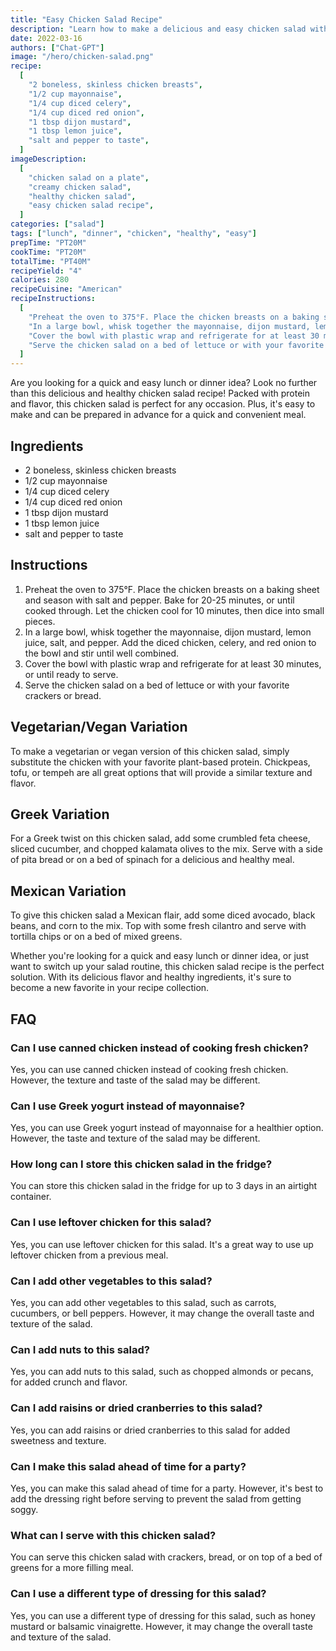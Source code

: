 ```yaml
---
title: "Easy Chicken Salad Recipe"
description: "Learn how to make a delicious and easy chicken salad with this recipe. Perfect for a quick and healthy lunch or dinner!"
date: 2022-03-16
authors: ["Chat-GPT"]
image: "/hero/chicken-salad.png"
recipe:
  [
    "2 boneless, skinless chicken breasts",
    "1/2 cup mayonnaise",
    "1/4 cup diced celery",
    "1/4 cup diced red onion",
    "1 tbsp dijon mustard",
    "1 tbsp lemon juice",
    "salt and pepper to taste",
  ]
imageDescription:
  [
    "chicken salad on a plate",
    "creamy chicken salad",
    "healthy chicken salad",
    "easy chicken salad recipe",
  ]
categories: ["salad"]
tags: ["lunch", "dinner", "chicken", "healthy", "easy"]
prepTime: "PT20M"
cookTime: "PT20M"
totalTime: "PT40M"
recipeYield: "4"
calories: 280
recipeCuisine: "American"
recipeInstructions:
  [
    "Preheat the oven to 375°F. Place the chicken breasts on a baking sheet and season with salt and pepper. Bake for 20-25 minutes, or until cooked through. Let the chicken cool for 10 minutes, then dice into small pieces.",
    "In a large bowl, whisk together the mayonnaise, dijon mustard, lemon juice, salt, and pepper. Add the diced chicken, celery, and red onion to the bowl and stir until well combined.",
    "Cover the bowl with plastic wrap and refrigerate for at least 30 minutes, or until ready to serve.",
    "Serve the chicken salad on a bed of lettuce or with your favorite crackers or bread.",
  ]
---
```


Are you looking for a quick and easy lunch or dinner idea? Look no further than this delicious and healthy chicken salad recipe! Packed with protein and flavor, this chicken salad is perfect for any occasion. Plus, it's easy to make and can be prepared in advance for a quick and convenient meal.

## Ingredients

- 2 boneless, skinless chicken breasts
- 1/2 cup mayonnaise
- 1/4 cup diced celery
- 1/4 cup diced red onion
- 1 tbsp dijon mustard
- 1 tbsp lemon juice
- salt and pepper to taste

## Instructions

1. Preheat the oven to 375°F. Place the chicken breasts on a baking sheet and season with salt and pepper. Bake for 20-25 minutes, or until cooked through. Let the chicken cool for 10 minutes, then dice into small pieces.
2. In a large bowl, whisk together the mayonnaise, dijon mustard, lemon juice, salt, and pepper. Add the diced chicken, celery, and red onion to the bowl and stir until well combined.
3. Cover the bowl with plastic wrap and refrigerate for at least 30 minutes, or until ready to serve.
4. Serve the chicken salad on a bed of lettuce or with your favorite crackers or bread.

## Vegetarian/Vegan Variation

To make a vegetarian or vegan version of this chicken salad, simply substitute the chicken with your favorite plant-based protein. Chickpeas, tofu, or tempeh are all great options that will provide a similar texture and flavor.

## Greek Variation

For a Greek twist on this chicken salad, add some crumbled feta cheese, sliced cucumber, and chopped kalamata olives to the mix. Serve with a side of pita bread or on a bed of spinach for a delicious and healthy meal.

## Mexican Variation

To give this chicken salad a Mexican flair, add some diced avocado, black beans, and corn to the mix. Top with some fresh cilantro and serve with tortilla chips or on a bed of mixed greens.

Whether you're looking for a quick and easy lunch or dinner idea, or just want to switch up your salad routine, this chicken salad recipe is the perfect solution. With its delicious flavor and healthy ingredients, it's sure to become a new favorite in your recipe collection.

## FAQ

### Can I use canned chicken instead of cooking fresh chicken?

Yes, you can use canned chicken instead of cooking fresh chicken. However, the texture and taste of the salad may be different.

### Can I use Greek yogurt instead of mayonnaise?

Yes, you can use Greek yogurt instead of mayonnaise for a healthier option. However, the taste and texture of the salad may be different.

### How long can I store this chicken salad in the fridge?

You can store this chicken salad in the fridge for up to 3 days in an airtight container.

### Can I use leftover chicken for this salad?

Yes, you can use leftover chicken for this salad. It's a great way to use up leftover chicken from a previous meal.

### Can I add other vegetables to this salad?

Yes, you can add other vegetables to this salad, such as carrots, cucumbers, or bell peppers. However, it may change the overall taste and texture of the salad.

### Can I add nuts to this salad?

Yes, you can add nuts to this salad, such as chopped almonds or pecans, for added crunch and flavor.

### Can I add raisins or dried cranberries to this salad?

Yes, you can add raisins or dried cranberries to this salad for added sweetness and texture.

### Can I make this salad ahead of time for a party?

Yes, you can make this salad ahead of time for a party. However, it's best to add the dressing right before serving to prevent the salad from getting soggy.

### What can I serve with this chicken salad?

You can serve this chicken salad with crackers, bread, or on top of a bed of greens for a more filling meal.

### Can I use a different type of dressing for this salad?

Yes, you can use a different type of dressing for this salad, such as honey mustard or balsamic vinaigrette. However, it may change the overall taste and texture of the salad.

